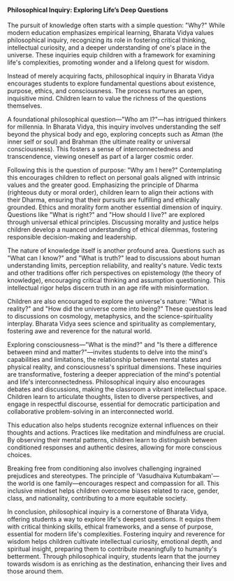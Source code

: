 #### Philosophical Inquiry: Exploring Life’s Deep Questions


The pursuit of knowledge often starts with a simple question: "Why?" While modern education emphasizes empirical learning, Bharata Vidya values philosophical inquiry, recognizing its role in fostering critical thinking, intellectual curiosity, and a deeper understanding of one's place in the universe. These inquiries equip children with a framework for examining life's complexities, promoting wonder and a lifelong quest for wisdom.

Instead of merely acquiring facts, philosophical inquiry in Bharata Vidya encourages students to explore fundamental questions about existence, purpose, ethics, and consciousness. The process nurtures an open, inquisitive mind. Children learn to value the richness of the questions themselves.

A foundational philosophical question—"Who am I?"—has intrigued thinkers for millennia. In Bharata Vidya, this inquiry involves understanding the self beyond the physical body and ego, exploring concepts such as Atman (the inner self or soul) and Brahman (the ultimate reality or universal consciousness). This fosters a sense of interconnectedness and transcendence, viewing oneself as part of a larger cosmic order.

Following this is the question of purpose: "Why am I here?" Contemplating this encourages children to reflect on personal goals aligned with intrinsic values and the greater good. Emphasizing the principle of Dharma (righteous duty or moral order), children learn to align their actions with their Dharma, ensuring that their pursuits are fulfilling and ethically grounded.
Ethics and morality form another essential dimension of inquiry. Questions like "What is right?" and "How should I live?" are explored through universal ethical principles. Discussing morality and justice helps children develop a nuanced understanding of ethical dilemmas, fostering responsible decision-making and leadership.

The nature of knowledge itself is another profound area. Questions such as "What can I know?" and "What is truth?" lead to discussions about human understanding limits, perception reliability, and reality's nature. Vedic texts and other traditions offer rich perspectives on epistemology (the theory of knowledge), encouraging critical thinking and assumption questioning. This intellectual rigor helps discern truth in an age rife with misinformation.

Children are also encouraged to explore the universe's nature: "What is reality?" and "How did the universe come into being?" These questions lead to discussions on cosmology, metaphysics, and the science-spirituality interplay. Bharata Vidya sees science and spirituality as complementary, fostering awe and reverence for the natural world.

Exploring consciousness—"What is the mind?" and "Is there a difference between mind and matter?"—invites students to delve into the mind's capabilities and limitations, the relationship between mental states and physical reality, and consciousness's spiritual dimensions. These inquiries are transformative, fostering a deeper appreciation of the mind's potential and life's interconnectedness.
Philosophical inquiry also encourages debates and discussions, making the classroom a vibrant intellectual space. Children learn to articulate thoughts, listen to diverse perspectives, and engage in respectful discourse, essential for democratic participation and collaborative problem-solving in an interconnected world.

This education also helps students recognize external influences on their thoughts and actions. Practices like meditation and mindfulness are crucial. By observing their mental patterns, children learn to distinguish between conditioned responses and authentic desires, allowing for more conscious choices.

Breaking free from conditioning also involves challenging ingrained prejudices and stereotypes. The principle of 'Vasudhaiva Kutumbakam'—the world is one family—encourages respect and compassion for all. This inclusive mindset helps children overcome biases related to race, gender, class, and nationality, contributing to a more equitable society.

In conclusion, philosophical inquiry is a cornerstone of Bharata Vidya, offering students a way to explore life's deepest questions. It equips them with critical thinking skills, ethical frameworks, and a sense of purpose, essential for modern life's complexities. Fostering inquiry and reverence for wisdom helps children cultivate intellectual curiosity, emotional depth, and spiritual insight, preparing them to contribute meaningfully to humanity's betterment. Through philosophical inquiry, students learn that the journey towards wisdom is as enriching as the destination, enhancing their lives and those around them.
